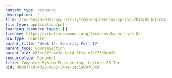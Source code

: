 ```yaml
---
content_type: resource
description: ''
file: /courses/6-033-computer-system-engineering-spring-2018/d836f7cd4d239062344e1ec1e99f03c8_MIT6_033S18lec25.pdf
file_type: application/pdf
learning_resource_types: []
license: https://creativecommons.org/licenses/by-nc-sa/4.0/
ocw_type: OCWFile
parent_title: 'Week 14: Security Part IV'
parent_type: CourseSection
parent_uid: a53ea92f-4c3d-bec4-3ffa-e7cf73d6eb29
resourcetype: Document
title: Computer System Engineering, Lecture 25 Tor
uid: d836f7cd-4d23-9062-344e-1ec1e99f03c8
---
```

